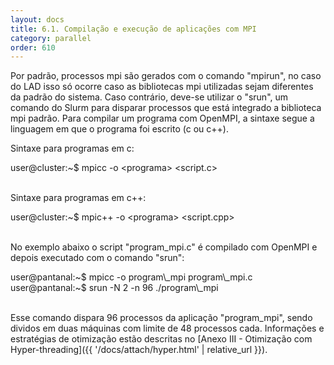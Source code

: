 ```yaml
---
layout: docs
title: 6.1. Compilação e execução de aplicações com MPI
category: parallel
order: 610
---
```


Por padrão, processos mpi são gerados com o comando "mpirun", no caso do LAD isso só ocorre caso as bibliotecas mpi utilizadas sejam diferentes da padrão do sistema. Caso contrário, deve-se utilizar o "srun", um comando do Slurm para disparar processos que está integrado a biblioteca mpi padrão. Para compilar um programa com OpenMPI, a sintaxe segue a linguagem em que o programa foi escrito (c ou c++).

Sintaxe para programas em c:

<div class="code">
    user@cluster:~$ mpicc -o &lt;programa> &lt;script.c>
</div>
  
\
Sintaxe para programas em c++:

<div class="code">
    user@cluster:~$ mpic++ -o &lt;programa> &lt;script.cpp>
</div>

\
No exemplo abaixo o script "program\_mpi.c" é compilado com OpenMPI e depois executado com o comando "srun":

<div class="code">
    user@pantanal:~$ mpicc -o program\_mpi program\_mpi.c
</div>

<div class="code">
    user@pantanal:~$ srun -N 2 -n 96 ./program\_mpi
</div>

\
Esse comando dispara 96 processos da aplicação "program\_mpi", sendo dividos em duas máquinas com limite de 48 processos cada. Informações e estratégias de otimização estão descritas no [Anexo III - Otimização com Hyper-threading]({{ '/docs/attach/hyper.html' | relative_url }}).